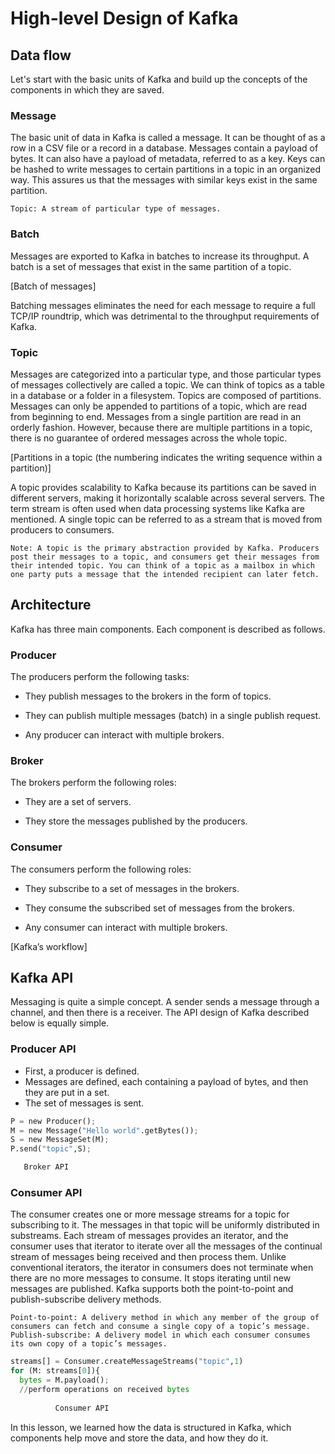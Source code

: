 # High-level Design of Kafka
## Data flow
Let's start with the basic units of Kafka and build up the concepts of the components in which they are saved.

### Message
The basic unit of data in Kafka is called a message. It can be thought of as a row in a CSV file or a record in a database. Messages contain a payload of bytes. It can also have a payload of metadata, referred to as a key. Keys can be hashed to write messages to certain partitions in a topic in an organized way. This assures us that the messages with similar keys exist in the same partition.
```
Topic: A stream of particular type of messages.
```

### Batch
Messages are exported to Kafka in batches to increase its throughput. A batch is a set of messages that exist in the same partition of a topic.

[Batch of messages]

Batching messages eliminates the need for each message to require a full TCP/IP roundtrip, which was detrimental to the throughput requirements of Kafka.

### Topic
Messages are categorized into a particular type, and those particular types of messages collectively are called a topic. We can think of topics as a table in a database or a folder in a filesystem. Topics are composed of partitions. Messages can only be appended to partitions of a topic, which are read from beginning to end. Messages from a single partition are read in an orderly fashion. However, because there are multiple partitions in a topic, there is no guarantee of ordered messages across the whole topic.

[Partitions in a topic (the numbering indicates the writing sequence within a partition)]

A topic provides scalability to Kafka because its partitions can be saved in different servers, making it horizontally scalable across several servers. The term stream is often used when data processing systems like Kafka are mentioned. A single topic can be referred to as a stream that is moved from producers to consumers.

```
Note: A topic is the primary abstraction provided by Kafka. Producers post their messages to a topic, and consumers get their messages from their intended topic. You can think of a topic as a mailbox in which one party puts a message that the intended recipient can later fetch.
```

## Architecture
Kafka has three main components. Each component is described as follows.

### Producer
The producers perform the following tasks:

- They publish messages to the brokers in the form of topics.

- They can publish multiple messages (batch) in a single publish request.

- Any producer can interact with multiple brokers.

### Broker
The brokers perform the following roles:

- They are a set of servers.

- They store the messages published by the producers.

### Consumer
The consumers perform the following roles:

- They subscribe to a set of messages in the brokers.

- They consume the subscribed set of messages from the brokers.

- Any consumer can interact with multiple brokers.

[Kafka’s workflow]

## Kafka API
Messaging is quite a simple concept. A sender sends a message through a channel, and then there is a receiver. The API design of Kafka described below is equally simple.

### Producer API
- First, a producer is defined.
- Messages are defined, each containing a payload of bytes, and then they are put in a set.
- The set of messages is sent.
```python
P = new Producer();
M = new Message("Hello world".getBytes());
S = new MessageSet(M);
P.send("topic",S);

   Broker API
```

### Consumer API
The consumer creates one or more message streams for a topic for subscribing to it.
The messages in that topic will be uniformly distributed in substreams.
Each stream of messages provides an iterator, and the consumer uses that iterator to iterate over all the messages of the continual stream of messages being received and then process them.
Unlike conventional iterators, the iterator in consumers does not terminate when there are no more messages to consume. It stops iterating until new messages are published.
Kafka supports both the point-to-point and publish-subscribe delivery methods.
```
Point-to-point: A delivery method in which any member of the group of consumers can fetch and consume a single copy of a topic’s message.
Publish-subscribe: A delivery model in which each consumer consumes its own copy of a topic’s messages.
```

```python
streams[] = Consumer.createMessageStreams("topic",1)
for (M: streams[0]){
  bytes = M.payload();
  //perform operations on received bytes
  
          Consumer API
```
In this lesson, we learned how the data is structured in Kafka, which components help move and store the data, and how they do it.

